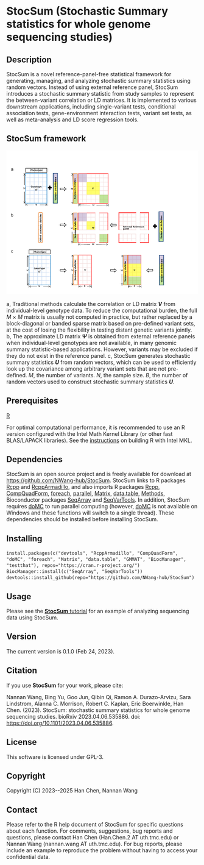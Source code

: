 # StocSum (Stochastic Summary statistics for whole genome sequencing studies)
## Description
StocSum is a novel reference-panel-free statistical framework for generating, managing, and analyzing stochastic summary statistics using random vectors. Instead of using external reference panel, StocSum introduces a stochastic summary statistic from study samples to represent the between-variant correlation or LD matrices. It is implemented to various downstream applications, including single-variant tests, conditional association tests, gene-environment interaction tests, variant set tests, as well as meta-analysis and LD score regression tools. 

## StocSum framework
![StocSum_framework](inst/docs/StocSum_framework.png)

a, Traditional methods calculate the correlation or LD matrix ***V*** from individual-level genotype data. To reduce the computational burden, the full *M* × *M* matrix is usually not computed in practice, but rather replaced by a block-diagonal or banded sparse matrix based on pre-defined variant sets, at the cost of losing the flexibility in testing distant genetic variants jointly. b, The approximate LD matrix ***Ψ*** is obtained from external reference panels when individual-level genotypes are not available, in many genomic summary statistic-based applications. However, variants may be excluded if they do not exist in the reference panel. c, StocSum generates stochastic summary statistics ***U*** from random vectors, which can be used to efficiently look up the covariance among arbitrary variant sets that are not pre-defined. *M*, the number of variants. *N*, the sample size. *B*, the number of random vectors used to construct stochastic summary statistics ***U***.

## Prerequisites
<a href="https://www.r-project.org">R</a>

For optimal computational performance, it is recommended to use an R version configured with the Intel Math Kernel Library (or other fast BLAS/LAPACK libraries). See the <a href="https://software.intel.com/en-us/articles/using-intel-mkl-with-r">instructions</a> on building R with Intel MKL.


## Dependencies
StocSum is an open source project and is freely available for download at https://github.com/NWang-hub/StocSum. StocSum links to R packages <a href="https://CRAN.R-project.org/package=Rcpp">Rcpp</a> and <a href="https://CRAN.R-project.org/package=RcppArmadillo">RcppArmadillo</a>, and also imports R packages <a href="https://CRAN.R-project.org/package=Rcpp">Rcpp</a>, <a href="https://CRAN.R-project.org/package=CompQuadForm">CompQuadForm</a>, <a href="https://CRAN.R-project.org/package=foreach">foreach</a>, <a href="https://CRAN.R-project.org/view=HighPerformanceComputing">parallel</a>, <a href="https://cran.r-project.org/web/packages/Matrix/index.html">Matrix</a>, <a href="https://cran.r-project.org/web/packages/data.table/index.html">data.table</a>, <a href="https://stat.ethz.ch/R-manual/R-devel/library/methods/html/00Index.html">Methods</a>, Bioconductor packages <a href="http://bioconductor.org/packages/release/bioc/html/SeqArray.html">SeqArray</a> and <a href="http://bioconductor.org/packages/release/bioc/html/SeqVarTools.html">SeqVarTools</a>. In addition, StocSum requires <a href="https://CRAN.R-project.org/package=doMC">doMC</a> to run parallel computing (however, <a href="https://CRAN.R-project.org/package=doMC">doMC</a> is not available on Windows and these functions will switch to a single thread). These dependencies should be installed before installing StocSum.


## Installing
```
install.packages(c("devtools", "RcppArmadillo", "CompQuadForm", "doMC", "foreach", "Matrix", "data.table", "GMMAT", "BiocManager", "testthat"), repos="https://cran.r-project.org/")
BiocManager::install(c("SeqArray", "SeqVarTools"))
devtools::install_github(repo="https://github.com/NWang-hub/StocSum")
```
## Usage
Please see the <a href="vignettes/StocSum_tutorial.pdf">**StocSum** tutorial</a> for an example of analyzing sequencing data using StocSum.

## Version
The current version is 0.1.0 (Feb 24, 2023).

## Citation
If you use **StocSum** for your work, please cite:

Nannan Wang, Bing Yu, Goo Jun, Qibin Qi, Ramon A. Durazo-Arvizu, Sara Lindstrom, Alanna C. Morrison, Robert C. Kaplan, Eric Boerwinkle, Han Chen. (2023). StocSum: stochastic summary statistics for whole genome sequencing studies. bioRxiv 2023.04.06.535886. doi: https://doi.org/10.1101/2023.04.06.535886.

## License
This software is licensed under GPL-3.

## Copyright
Copyright (C) 2023--2025  Han Chen, Nannan Wang

## Contact
Please refer to the R help document of StocSum for specific questions about each function. For comments, suggestions, bug reports and questions, please contact Han Chen (Han.Chen.2 AT uth.tmc.edu) or Nannan Wang (nannan.wang AT uth.tmc.edu). For bug reports, please include an example to reproduce the problem without having to access your confidential data.

